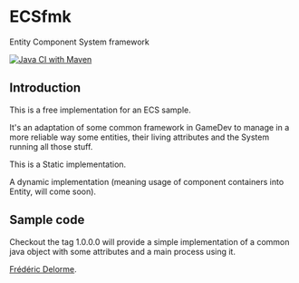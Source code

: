 # ECSfmk

Entity Component System framework

[![Java CI with Maven](https://github.com/mcgivrer/ecsfmk/actions/workflows/maven.yml/badge.svg)](https://github.com/mcgivrer/ecsfmk/actions/workflows/maven.yml)

## Introduction

This is a free implementation for an ECS sample.

It's an adaptation of some common framework in GameDev to manage in a more reliable 
way some entities, their living attributes and the System running all those stuff.

This is a Static implementation.

A dynamic implementation (meaning usage of component containers into Entity, will 
come soon).


## Sample code

Checkout the tag 1.0.0.0 will provide a simple implementation of a common java object 
with some attributes and a main process using it. 



[Frédéric Delorme](frederic.delorme@snapgames.fr "contact the author").
